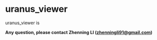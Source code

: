 # uranus_viewer 

uranus_viewer is 


**Any question, please contact Zhenning LI (zhenningli91@gmail.com)**

